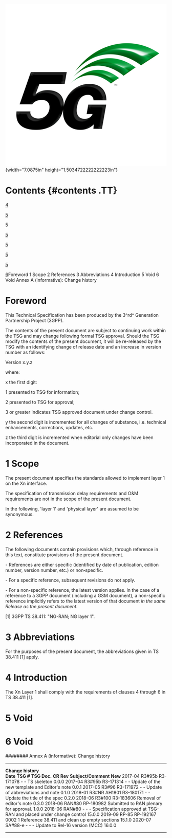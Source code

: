 ![](./media/image1.jpeg){width="7.0875in" height="1.5034722222222223in"}

Contents {#contents .TT}
========

[4](#foreword)

[5](#scope)

[5](#references)

[5](#abbreviations)

[5](#introduction)

[5](#void)

[5](#void-1)

[6](#annex-a-informative-change-history)Foreword 1 Scope 2 References 3
Abbreviations 4 Introduction 5 Void 6 Void Annex A (informative): Change
history

Foreword
========

This Technical Specification has been produced by the 3^rd^ Generation
Partnership Project (3GPP).

The contents of the present document are subject to continuing work
within the TSG and may change following formal TSG approval. Should the
TSG modify the contents of the present document, it will be re-released
by the TSG with an identifying change of release date and an increase in
version number as follows:

Version x.y.z

where:

x the first digit:

1 presented to TSG for information;

2 presented to TSG for approval;

3 or greater indicates TSG approved document under change control.

y the second digit is incremented for all changes of substance, i.e.
technical enhancements, corrections, updates, etc.

z the third digit is incremented when editorial only changes have been
incorporated in the document.

1 Scope
=======

The present document specifies the standards allowed to implement layer
1 on the Xn interface.

The specification of transmission delay requirements and O&M
requirements are not in the scope of the present document.

In the following, \'layer 1\' and \'physical layer\' are assumed to be
synonymous.

2 References
============

The following documents contain provisions which, through reference in
this text, constitute provisions of the present document.

\- References are either specific (identified by date of publication,
edition number, version number, etc.) or non‑specific.

\- For a specific reference, subsequent revisions do not apply.

\- For a non-specific reference, the latest version applies. In the case
of a reference to a 3GPP document (including a GSM document), a
non-specific reference implicitly refers to the latest version of that
document *in the same Release as the present document*.

\[1\] 3GPP TS 38.411: \"NG-RAN; NG layer 1\".

3 Abbreviations
===============

For the purposes of the present document, the abbreviations given in TS
38.411 \[1\] apply.

4 Introduction
==============

The Xn Layer 1 shall comply with the requirements of clauses 4 through 6
in TS 38.411 \[1\].

5 Void
======

6 Void
======

######## Annex A (informative): Change history

  -------------------- --------------- -------------- -------- --------- ---- ------------------------------------------------------------------- ---------
  **Change history**                                                                                                                              
  **Date**             **TSG \#**      **TSG Doc.**   **CR**   **Rev**        **Subject/Comment**                                                 **New**
  2017-04              R3\#95b         R3-171078      \-       \-             TS skeleton                                                         0.0.0
  2017-04              R3\#95b         R3-171314      \-       \-             Update of the new template and Editor\'s note                       0.0.1
  2017-05              R3\#96          R3-171972      \-       \-             Update of abbreviations and note                                    0.1.0
  2018-01              R3\#NR AH1801   R3-180171      \-       \-             Update the title of the spec                                        0.2.0
  2018-06              R3\#100         R3-183606                              Removal of editor\'s note                                           0.3.0
  2018-06              RAN\#80         RP-180982                              Submitted to RAN plenary for approval.                              1.0.0
  2018-06              RAN\#80                        \-       \-        \-   Specification approved at TSG-RAN and placed under change control   15.0.0
  2019-09              RP-85           RP-192167      0002     1              Reference 38.411 and clean up empty sections                        15.1.0
  2020-07              SA\#88-e        \-             \-       \-             Update to Rel-16 version (MCC)                                      16.0.0
  -------------------- --------------- -------------- -------- --------- ---- ------------------------------------------------------------------- ---------
